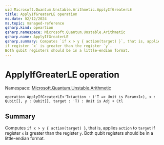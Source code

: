 ```yaml
---
uid Microsoft.Quantum.Unstable.Arithmetic.ApplyIfGreaterLE
title: ApplyIfGreaterLE operation
ms.date: 02/12/2024
ms.topic: managed-reference
qsharp.kind: opeartion
qsharp.namespace: Microsoft.Quantum.Unstable.Arithmetic
qsharp.name: ApplyIfGreaterLE
qsharp.summary: Computes `if x > y { action(target) }`, that is, applies `action` to `target`
if register `x` is greater than the register `y`.
Both qubit registers should be in a little-endian format.
---
```


# ApplyIfGreaterLE operation

Namespace: [Microsoft.Quantum.Unstable.Arithmetic](xref:Microsoft.Quantum.Unstable.Arithmetic)

```qsharp
operation ApplyIfGreaterLE<'T>(action : ('T => Unit is Param<1>), x : Qubit[], y : Qubit[], target : 'T) : Unit is Adj + Ctl
```

## Summary
Computes `if x > y { action(target) }`, that is, applies `action` to `target`
if register `x` is greater than the register `y`.
Both qubit registers should be in a little-endian format.
